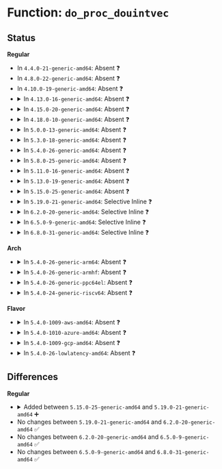 # Function: <code>do_proc_douintvec</code>

## Status
<b>Regular</b>
<ul>
<li>
In <code>4.4.0-21-generic-amd64</code>: Absent ❓
</li>
<li>
In <code>4.8.0-22-generic-amd64</code>: Absent ❓
</li>
<li>
In <code>4.10.0-19-generic-amd64</code>: Absent ❓
</li>
<li>
<details>
<summary>In <code>4.13.0-16-generic-amd64</code>: Absent ❓</summary>

```json
{
  "name": "do_proc_douintvec",
  "collision_type": "Unique Static",
  "inline_type": "Full",
  "funcs": [
    {
      "addr": 18446744071579424931,
      "name": "do_proc_douintvec",
      "external": false,
      "loc": "kernel/sysctl.c:2435",
      "file": "kernel/sysctl.c",
      "inline": "not declared, inlined",
      "caller_inline": [
        "kernel/sysctl.c:proc_douintvec_minmax",
        "kernel/sysctl.c:proc_douintvec"
      ],
      "caller_func": []
    }
  ],
  "symbols": []
}
```
</details>
</li>
<li>
<details>
<summary>In <code>4.15.0-20-generic-amd64</code>: Absent ❓</summary>

```json
{
  "name": "do_proc_douintvec",
  "collision_type": "Unique Static",
  "inline_type": "Full",
  "funcs": [
    {
      "addr": 18446744071579451939,
      "name": "do_proc_douintvec",
      "external": false,
      "loc": "kernel/sysctl.c:2425",
      "file": "kernel/sysctl.c",
      "inline": "not declared, inlined",
      "caller_inline": [
        "kernel/sysctl.c:proc_dopipe_max_size",
        "kernel/sysctl.c:proc_douintvec_minmax",
        "kernel/sysctl.c:proc_douintvec"
      ],
      "caller_func": []
    }
  ],
  "symbols": []
}
```
</details>
</li>
<li>
<details>
<summary>In <code>4.18.0-10-generic-amd64</code>: Absent ❓</summary>

```json
{
  "name": "do_proc_douintvec",
  "collision_type": "Unique Static",
  "inline_type": "Full",
  "funcs": [
    {
      "addr": 18446744071579466533,
      "name": "do_proc_douintvec",
      "external": false,
      "loc": "kernel/sysctl.c:2430",
      "file": "kernel/sysctl.c",
      "inline": "not declared, inlined",
      "caller_inline": [
        "kernel/sysctl.c:proc_dopipe_max_size",
        "kernel/sysctl.c:proc_douintvec_minmax",
        "kernel/sysctl.c:proc_douintvec"
      ],
      "caller_func": []
    }
  ],
  "symbols": []
}
```
</details>
</li>
<li>
<details>
<summary>In <code>5.0.0-13-generic-amd64</code>: Absent ❓</summary>

```json
{
  "name": "do_proc_douintvec",
  "collision_type": "Unique Static",
  "inline_type": "Full",
  "funcs": [
    {
      "addr": 18446744071579500149,
      "name": "do_proc_douintvec",
      "external": false,
      "loc": "kernel/sysctl.c:2478",
      "file": "kernel/sysctl.c",
      "inline": "not declared, inlined",
      "caller_inline": [
        "kernel/sysctl.c:proc_dopipe_max_size",
        "kernel/sysctl.c:proc_douintvec_minmax",
        "kernel/sysctl.c:proc_douintvec"
      ],
      "caller_func": []
    }
  ],
  "symbols": []
}
```
</details>
</li>
<li>
<details>
<summary>In <code>5.3.0-18-generic-amd64</code>: Absent ❓</summary>

```json
{
  "name": "do_proc_douintvec",
  "collision_type": "Unique Static",
  "inline_type": "Full",
  "funcs": [
    {
      "addr": 18446744071579518293,
      "name": "do_proc_douintvec",
      "external": false,
      "loc": "kernel/sysctl.c:2564",
      "file": "kernel/sysctl.c",
      "inline": "not declared, inlined",
      "caller_inline": [
        "kernel/sysctl.c:proc_dopipe_max_size",
        "kernel/sysctl.c:proc_douintvec_minmax",
        "kernel/sysctl.c:proc_douintvec"
      ],
      "caller_func": []
    }
  ],
  "symbols": []
}
```
</details>
</li>
<li>
<details>
<summary>In <code>5.4.0-26-generic-amd64</code>: Absent ❓</summary>

```json
{
  "name": "do_proc_douintvec",
  "collision_type": "Unique Static",
  "inline_type": "Full",
  "funcs": [
    {
      "addr": 18446744071579544373,
      "name": "do_proc_douintvec",
      "external": false,
      "loc": "kernel/sysctl.c:2566",
      "file": "kernel/sysctl.c",
      "inline": "not declared, inlined",
      "caller_inline": [
        "kernel/sysctl.c:proc_dopipe_max_size",
        "kernel/sysctl.c:proc_douintvec_minmax",
        "kernel/sysctl.c:proc_douintvec"
      ],
      "caller_func": []
    }
  ],
  "symbols": []
}
```
</details>
</li>
<li>
<details>
<summary>In <code>5.8.0-25-generic-amd64</code>: Absent ❓</summary>

```json
{
  "name": "do_proc_douintvec",
  "collision_type": "Unique Static",
  "inline_type": "Full",
  "funcs": [
    {
      "addr": 18446744071579577285,
      "name": "do_proc_douintvec",
      "external": false,
      "loc": "kernel/sysctl.c:778",
      "file": "kernel/sysctl.c",
      "inline": "not declared, inlined",
      "caller_inline": [
        "kernel/sysctl.c:proc_dopipe_max_size",
        "kernel/sysctl.c:proc_douintvec_minmax",
        "kernel/sysctl.c:proc_douintvec"
      ],
      "caller_func": []
    }
  ],
  "symbols": []
}
```
</details>
</li>
<li>
<details>
<summary>In <code>5.11.0-16-generic-amd64</code>: Absent ❓</summary>

```json
{
  "name": "do_proc_douintvec",
  "collision_type": "Unique Static",
  "inline_type": "Full",
  "funcs": [
    {
      "addr": 18446744071579558901,
      "name": "do_proc_douintvec",
      "external": false,
      "loc": "kernel/sysctl.c:777",
      "file": "kernel/sysctl.c",
      "inline": "not declared, inlined",
      "caller_inline": [
        "kernel/sysctl.c:proc_dopipe_max_size",
        "kernel/sysctl.c:proc_douintvec_minmax",
        "kernel/sysctl.c:proc_douintvec"
      ],
      "caller_func": []
    }
  ],
  "symbols": []
}
```
</details>
</li>
<li>
<details>
<summary>In <code>5.13.0-19-generic-amd64</code>: Absent ❓</summary>

```json
{
  "name": "do_proc_douintvec",
  "collision_type": "Unique Static",
  "inline_type": "Full",
  "funcs": [
    {
      "addr": 18446744071579568181,
      "name": "do_proc_douintvec",
      "external": false,
      "loc": "kernel/sysctl.c:789",
      "file": "kernel/sysctl.c",
      "inline": "not declared, inlined",
      "caller_inline": [
        "kernel/sysctl.c:proc_dopipe_max_size",
        "kernel/sysctl.c:proc_dou8vec_minmax",
        "kernel/sysctl.c:proc_douintvec_minmax",
        "kernel/sysctl.c:proc_douintvec"
      ],
      "caller_func": []
    }
  ],
  "symbols": []
}
```
</details>
</li>
<li>
<details>
<summary>In <code>5.15.0-25-generic-amd64</code>: Absent ❓</summary>

```json
{
  "name": "do_proc_douintvec",
  "collision_type": "Unique Static",
  "inline_type": "Full",
  "funcs": [
    {
      "addr": 18446744071579637237,
      "name": "do_proc_douintvec",
      "external": false,
      "loc": "kernel/sysctl.c:813",
      "file": "kernel/sysctl.c",
      "inline": "not declared, inlined",
      "caller_inline": [
        "kernel/sysctl.c:proc_dopipe_max_size",
        "kernel/sysctl.c:proc_dou8vec_minmax",
        "kernel/sysctl.c:proc_douintvec_minmax",
        "kernel/sysctl.c:proc_douintvec"
      ],
      "caller_func": []
    }
  ],
  "symbols": []
}
```
</details>
</li>
<li>
<details>
<summary>In <code>5.19.0-21-generic-amd64</code>: Selective Inline ❓</summary>

```c
int do_proc_douintvec(struct ctl_table * table, int write, void * buffer, size_t * lenp, loff_t * ppos, int (*)(long unsigned int *, unsigned int *, int, void *) conv, void * data)
```

```json
{
  "name": "do_proc_douintvec",
  "collision_type": "Unique Global",
  "inline_type": "Selective",
  "funcs": [
    {
      "addr": 18446744071579733157,
      "name": "do_proc_douintvec",
      "external": true,
      "loc": "kernel/sysctl.c:693",
      "file": "kernel/sysctl.c",
      "inline": "not declared, inlined",
      "caller_inline": [
        "kernel/sysctl.c:proc_dou8vec_minmax",
        "kernel/sysctl.c:proc_douintvec_minmax",
        "kernel/sysctl.c:proc_douintvec"
      ],
      "caller_func": [
        "fs/pipe.c:proc_dopipe_max_size"
      ]
    }
  ],
  "symbols": [
    {
      "addr": 18446744071579736544,
      "name": "do_proc_douintvec",
      "section": ".text",
      "bind": "STB_GLOBAL",
      "size": 60
    }
  ]
}
```
</details>
</li>
<li>
<details>
<summary>In <code>6.2.0-20-generic-amd64</code>: Selective Inline ❓</summary>

```c
int do_proc_douintvec(struct ctl_table * table, int write, void * buffer, size_t * lenp, loff_t * ppos, int (*)(long unsigned int *, unsigned int *, int, void *) conv, void * data)
```

```json
{
  "name": "do_proc_douintvec",
  "collision_type": "Unique Global",
  "inline_type": "Selective",
  "funcs": [
    {
      "addr": 18446744071579864725,
      "name": "do_proc_douintvec",
      "external": true,
      "loc": "kernel/sysctl.c:680",
      "file": "kernel/sysctl.c",
      "inline": "not declared, inlined",
      "caller_inline": [
        "kernel/sysctl.c:proc_dou8vec_minmax",
        "kernel/sysctl.c:proc_douintvec_minmax",
        "kernel/sysctl.c:proc_douintvec"
      ],
      "caller_func": [
        "fs/pipe.c:proc_dopipe_max_size"
      ]
    }
  ],
  "symbols": [
    {
      "addr": 18446744071579867328,
      "name": "do_proc_douintvec",
      "section": ".text",
      "bind": "STB_GLOBAL",
      "size": 60
    }
  ]
}
```
</details>
</li>
<li>
<details>
<summary>In <code>6.5.0-9-generic-amd64</code>: Selective Inline ❓</summary>

```c
int do_proc_douintvec(struct ctl_table * table, int write, void * buffer, size_t * lenp, loff_t * ppos, int (*)(long unsigned int *, unsigned int *, int, void *) conv, void * data)
```

```json
{
  "name": "do_proc_douintvec",
  "collision_type": "Unique Global",
  "inline_type": "Selective",
  "funcs": [
    {
      "addr": 18446744071579914869,
      "name": "do_proc_douintvec",
      "external": true,
      "loc": "kernel/sysctl.c:679",
      "file": "kernel/sysctl.c",
      "inline": "not declared, inlined",
      "caller_inline": [
        "kernel/sysctl.c:proc_dou8vec_minmax",
        "kernel/sysctl.c:proc_douintvec_minmax",
        "kernel/sysctl.c:proc_douintvec"
      ],
      "caller_func": [
        "fs/pipe.c:proc_dopipe_max_size"
      ]
    }
  ],
  "symbols": [
    {
      "addr": 18446744071579917264,
      "name": "do_proc_douintvec",
      "section": ".text",
      "bind": "STB_GLOBAL",
      "size": 60
    }
  ]
}
```
</details>
</li>
<li>
<details>
<summary>In <code>6.8.0-31-generic-amd64</code>: Selective Inline ❓</summary>

```c
int do_proc_douintvec(struct ctl_table * table, int write, void * buffer, size_t * lenp, loff_t * ppos, int (*)(long unsigned int *, unsigned int *, int, void *) conv, void * data)
```

```json
{
  "name": "do_proc_douintvec",
  "collision_type": "Unique Global",
  "inline_type": "Selective",
  "funcs": [
    {
      "addr": 18446744071579954117,
      "name": "do_proc_douintvec",
      "external": true,
      "loc": "kernel/sysctl.c:679",
      "file": "kernel/sysctl.c",
      "inline": "not declared, inlined",
      "caller_inline": [
        "kernel/sysctl.c:proc_dou8vec_minmax",
        "kernel/sysctl.c:proc_douintvec_minmax",
        "kernel/sysctl.c:proc_douintvec"
      ],
      "caller_func": [
        "fs/pipe.c:proc_dopipe_max_size"
      ]
    }
  ],
  "symbols": [
    {
      "addr": 18446744071579956512,
      "name": "do_proc_douintvec",
      "section": ".text",
      "bind": "STB_GLOBAL",
      "size": 60
    }
  ]
}
```
</details>
</li>
</ul>
<b>Arch</b>
<ul>
<li>
<details>
<summary>In <code>5.4.0-26-generic-arm64</code>: Absent ❓</summary>

```json
{
  "name": "do_proc_douintvec",
  "collision_type": "Unique Static",
  "inline_type": "Full",
  "funcs": [
    {
      "addr": 18446603336490692784,
      "name": "do_proc_douintvec",
      "external": false,
      "loc": "kernel/sysctl.c:2566",
      "file": "kernel/sysctl.c",
      "inline": "not declared, inlined",
      "caller_inline": [
        "kernel/sysctl.c:proc_dopipe_max_size",
        "kernel/sysctl.c:proc_douintvec_minmax",
        "kernel/sysctl.c:proc_douintvec"
      ],
      "caller_func": []
    }
  ],
  "symbols": []
}
```
</details>
</li>
<li>
<details>
<summary>In <code>5.4.0-26-generic-armhf</code>: Absent ❓</summary>

```json
{
  "name": "do_proc_douintvec",
  "collision_type": "Unique Static",
  "inline_type": "Full",
  "funcs": [
    {
      "addr": 3224760616,
      "name": "do_proc_douintvec",
      "external": false,
      "loc": "kernel/sysctl.c:2566",
      "file": "kernel/sysctl.c",
      "inline": "not declared, inlined",
      "caller_inline": [
        "kernel/sysctl.c:proc_dopipe_max_size",
        "kernel/sysctl.c:proc_douintvec_minmax",
        "kernel/sysctl.c:proc_douintvec"
      ],
      "caller_func": []
    }
  ],
  "symbols": []
}
```
</details>
</li>
<li>
<details>
<summary>In <code>5.4.0-26-generic-ppc64el</code>: Absent ❓</summary>

```json
{
  "name": "do_proc_douintvec",
  "collision_type": "Unique Static",
  "inline_type": "Full",
  "funcs": [
    {
      "addr": 13835058055283518960,
      "name": "do_proc_douintvec",
      "external": false,
      "loc": "kernel/sysctl.c:2566",
      "file": "kernel/sysctl.c",
      "inline": "not declared, inlined",
      "caller_inline": [
        "kernel/sysctl.c:proc_dopipe_max_size",
        "kernel/sysctl.c:proc_douintvec_minmax",
        "kernel/sysctl.c:proc_douintvec"
      ],
      "caller_func": []
    }
  ],
  "symbols": []
}
```
</details>
</li>
<li>
<details>
<summary>In <code>5.4.0-24-generic-riscv64</code>: Absent ❓</summary>

```json
{
  "name": "do_proc_douintvec",
  "collision_type": "Unique Static",
  "inline_type": "Full",
  "funcs": [
    {
      "addr": 18446743936271428338,
      "name": "do_proc_douintvec",
      "external": false,
      "loc": "kernel/sysctl.c:2566",
      "file": "kernel/sysctl.c",
      "inline": "not declared, inlined",
      "caller_inline": [
        "kernel/sysctl.c:proc_dopipe_max_size",
        "kernel/sysctl.c:proc_douintvec_minmax",
        "kernel/sysctl.c:proc_douintvec"
      ],
      "caller_func": []
    }
  ],
  "symbols": []
}
```
</details>
</li>
</ul>
<b>Flavor</b>
<ul>
<li>
<details>
<summary>In <code>5.4.0-1009-aws-amd64</code>: Absent ❓</summary>

```json
{
  "name": "do_proc_douintvec",
  "collision_type": "Unique Static",
  "inline_type": "Full",
  "funcs": [
    {
      "addr": 18446744071579518037,
      "name": "do_proc_douintvec",
      "external": false,
      "loc": "kernel/sysctl.c:2566",
      "file": "kernel/sysctl.c",
      "inline": "not declared, inlined",
      "caller_inline": [
        "kernel/sysctl.c:proc_dopipe_max_size",
        "kernel/sysctl.c:proc_douintvec_minmax",
        "kernel/sysctl.c:proc_douintvec"
      ],
      "caller_func": []
    }
  ],
  "symbols": []
}
```
</details>
</li>
<li>
<details>
<summary>In <code>5.4.0-1010-azure-amd64</code>: Absent ❓</summary>

```json
{
  "name": "do_proc_douintvec",
  "collision_type": "Unique Static",
  "inline_type": "Full",
  "funcs": [
    {
      "addr": 18446744071579446837,
      "name": "do_proc_douintvec",
      "external": false,
      "loc": "kernel/sysctl.c:2566",
      "file": "kernel/sysctl.c",
      "inline": "not declared, inlined",
      "caller_inline": [
        "kernel/sysctl.c:proc_dopipe_max_size",
        "kernel/sysctl.c:proc_douintvec_minmax",
        "kernel/sysctl.c:proc_douintvec"
      ],
      "caller_func": []
    }
  ],
  "symbols": []
}
```
</details>
</li>
<li>
<details>
<summary>In <code>5.4.0-1009-gcp-amd64</code>: Absent ❓</summary>

```json
{
  "name": "do_proc_douintvec",
  "collision_type": "Unique Static",
  "inline_type": "Full",
  "funcs": [
    {
      "addr": 18446744071579517957,
      "name": "do_proc_douintvec",
      "external": false,
      "loc": "kernel/sysctl.c:2566",
      "file": "kernel/sysctl.c",
      "inline": "not declared, inlined",
      "caller_inline": [
        "kernel/sysctl.c:proc_dopipe_max_size",
        "kernel/sysctl.c:proc_douintvec_minmax",
        "kernel/sysctl.c:proc_douintvec"
      ],
      "caller_func": []
    }
  ],
  "symbols": []
}
```
</details>
</li>
<li>
<details>
<summary>In <code>5.4.0-26-lowlatency-amd64</code>: Absent ❓</summary>

```json
{
  "name": "do_proc_douintvec",
  "collision_type": "Unique Static",
  "inline_type": "Full",
  "funcs": [
    {
      "addr": 18446744071579550917,
      "name": "do_proc_douintvec",
      "external": false,
      "loc": "kernel/sysctl.c:2566",
      "file": "kernel/sysctl.c",
      "inline": "not declared, inlined",
      "caller_inline": [
        "kernel/sysctl.c:proc_dopipe_max_size",
        "kernel/sysctl.c:proc_douintvec_minmax",
        "kernel/sysctl.c:proc_douintvec"
      ],
      "caller_func": []
    }
  ],
  "symbols": []
}
```
</details>
</li>
</ul>

## Differences
<b>Regular</b>
<ul>
<li>
<details>
<summary>Added between <code>5.15.0-25-generic-amd64</code> and <code>5.19.0-21-generic-amd64</code> ➕</summary>

```c
int do_proc_douintvec(struct ctl_table * table, int write, void * buffer, size_t * lenp, loff_t * ppos, int (*)(long unsigned int *, unsigned int *, int, void *) conv, void * data)
```
</details>
</li>
<li>
No changes between <code>5.19.0-21-generic-amd64</code> and <code>6.2.0-20-generic-amd64</code> ✅
</li>
<li>
No changes between <code>6.2.0-20-generic-amd64</code> and <code>6.5.0-9-generic-amd64</code> ✅
</li>
<li>
No changes between <code>6.5.0-9-generic-amd64</code> and <code>6.8.0-31-generic-amd64</code> ✅
</li>
</ul>
